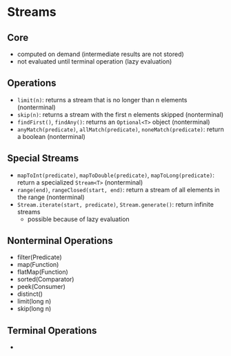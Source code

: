 # Streams

## Core

- computed on demand (intermediate results are not stored)
- not evaluated until terminal operation (lazy evaluation)

## Operations

- `limit(n)`: returns a stream that is no longer than n elements (nonterminal)
- `skip(n)`: returns a stream with the first n elements skipped (nonterminal)
- `findFirst()`, `findAny()`: returns an `Optional<T>` object (nonterminal)
- `anyMatch(predicate)`, `allMatch(predicate)`, `noneMatch(predicate)`: return a boolean (nonterminal)

## Special Streams

- `mapToInt(predicate)`, `mapToDouble(predicate)`, `mapToLong(predicate)`: return a specialized `Stream<T>` (nonterminal)
- `range(end)`, `rangeClosed(start, end)`: return a stream of all elements in the range (nonterminal)
- `Stream.iterate(start, predicate)`, `Stream.generate()`: return infinite streams 
  - possible because of lazy evaluation
  
## Nonterminal Operations

- filter(Predicate)
- map(Function)
- flatMap(Function)
- sorted(Comparator)
- peek(Consumer)
- distinct()
- limit(long n)
- skip(long n)

## Terminal Operations

- 

